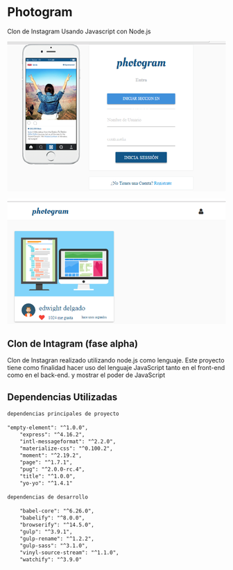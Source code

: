 # Photogram 

Clon de Instagram Usando Javascript con Node.js

![cardinal](/photogram.png)  

![cardinal](/photogram2.png)  

## Clon de Intagram (**fase alpha**)

Clon de Instagran realizado utilizando node.js como lenguaje. Este proyecto tiene como finalidad hacer uso del lenguaje JavaScript tanto en el front-end como en el back-end. y mostrar el poder de JavaScript

## Dependencias Utilizadas 
	dependencias principales de proyecto

	"empty-element": "^1.0.0",
	    "express": "^4.16.2",
	    "intl-messageformat": "^2.2.0",
	    "materialize-css": "^0.100.2",
	    "moment": "^2.19.2",
	    "page": "^1.7.1",
	    "pug": "^2.0.0-rc.4",
	    "title": "^1.0.0",
	    "yo-yo": "^1.4.1"

	dependencias de desarrollo 

	    "babel-core": "^6.26.0",
	    "babelify": "^8.0.0",
	    "browserify": "^14.5.0",
	    "gulp": "^3.9.1",
	    "gulp-rename": "^1.2.2",
	    "gulp-sass": "^3.1.0",
	    "vinyl-source-stream": "^1.1.0",
	    "watchify": "^3.9.0"
